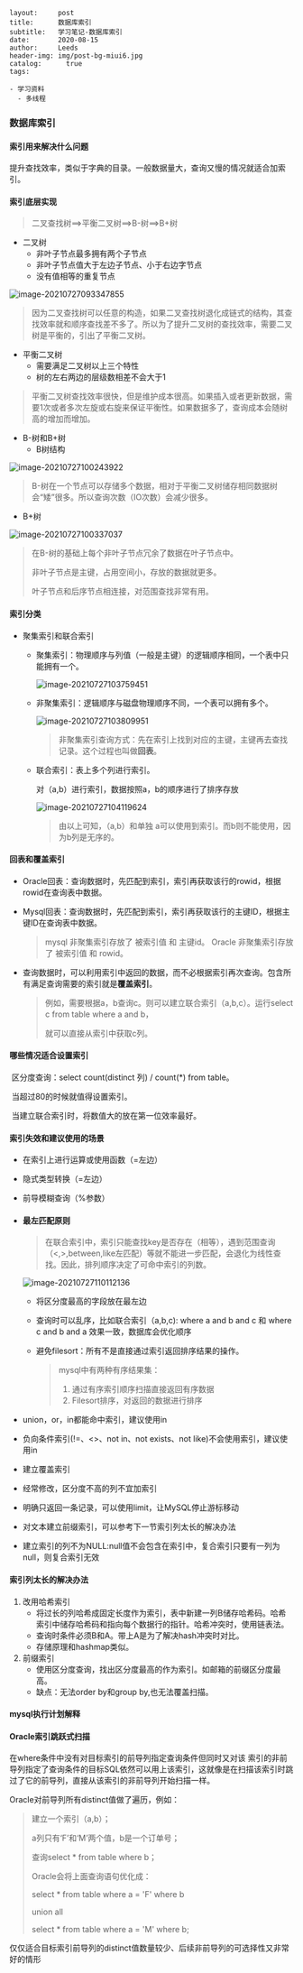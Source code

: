 ```
layout:     post
title:      数据库索引
subtitle:   学习笔记-数据库索引
date:       2020-08-15
author:     Leeds
header-img: img/post-bg-miui6.jpg
catalog: 	  true
tags:

- 学习资料
  - 多线程
```

### 数据库索引

#### 索引用来解决什么问题

提升查找效率，类似于字典的目录。一般数据量大，查询又慢的情况就适合加索引。

#### 索引底层实现

> 二叉查找树==>平衡二叉树==>B-树==>B+树

- 二叉树
  - 非叶子节点最多拥有两个子节点
  - 非叶子节点值大于左边子节点、小于右边字节点
  - 没有值相等的重复节点

![image-20210727093347855](../img-post/image-20210727093347855.png)

> 因为二叉查找树可以任意的构造，如果二叉查找树退化成链式的结构，其查找效率就和顺序查找差不多了。所以为了提升二叉树的查找效率，需要二叉树是平衡的，引出了平衡二叉树。

- 平衡二叉树
  - 需要满足二叉树以上三个特性
  - 树的左右两边的层级数相差不会大于1

> 平衡二叉树查找效率很快，但是维护成本很高。如果插入或者更新数据，需要1次或者多次左旋或右旋来保证平衡性。如果数据多了，查询成本会随树高的增加而增加。

- B-树和B+树
  - B树结构

![image-20210727100243922](../img-post/image-20210727100243922.png)

> B-树在一个节点可以存储多个数据，相对于平衡二叉树储存相同数据树会“矮”很多。所以查询次数（IO次数）会减少很多。

- B+树

![image-20210727100337037](../img-post/image-20210727100337037.png)

> 在B-树的基础上每个非叶子节点冗余了数据在叶子节点中。
>
> 非叶子节点是主键，占用空间小，存放的数据就更多。
>
> 叶子节点和后序节点相连接，对范围查找非常有用。

[^undefined]:频繁的IO是阻碍提高性能的瓶颈，局部性原理可以明显减少IO。**时间局部性原理**：查询过的数据很大程序上还会继续查询，所以会将这部分数据缓存下来。**空间局部性原理**：当你查询ID为1的数据时，很大概率你还会查询2、3、4的数据，所以会把ID为1、2、3、4的数据一起读到内存中去，每次读取的最小单位就是页。所以，B+树中的一个节点设置为1页或者倍数比较合适。

#### 索引分类

- 聚集索引和联合索引

  - 聚集索引：物理顺序与列值（一般是主键）的逻辑顺序相同，一个表中只能拥有一个。

    ![image-20210727103759451](../img-post/image-20210727103759451.png)

  - 非聚集索引：逻辑顺序与磁盘物理顺序不同，一个表可以拥有多个。

    ![image-20210727103809951](../img-post/image-20210727103809951.png)

    > 非聚集索引查询方式：先在索引上找到对应的主键，主键再去查找记录。这个过程也叫做**回表**。

  - 联合索引：表上多个列进行索引。

    对（a,b）进行索引，数据按照a，b的顺序进行了排序存放

    ![image-20210727104119624](../img-post/image-20210727104119624.png)

    > 由以上可知，（a,b）和单独 a可以使用到索引。而b则不能使用，因为b列是无序的。

#### 回表和覆盖索引

- Oracle回表：查询数据时，先匹配到索引，索引再获取该行的rowid，根据rowid在查询表中数据。

- Mysql回表：查询数据时，先匹配到索引，索引再获取该行的主键ID，根据主键ID在查询表中数据。

  > mysql  非聚集索引存放了 被索引值 和 主键id。
  > Oracle 非聚集索引存放了 被索引值 和 rowid。

- 查询数据时，可以利用索引中返回的数据，而不必根据索引再次查询。包含所有满足查询需要的索引就是**覆盖索引**。

  > 例如，需要根据a，b查询c。则可以建立联合索引（a,b,c）。运行select c from table where a and b，
  >
  > 就可以直接从索引中获取c列。

#### 哪些情况适合设置索引

​	区分度查询：select count(distinct 列) / count(*)  from table。

​	当超过80的时候就值得设置索引。

​	当建立联合索引时，将数值大的放在第一位效率最好。

#### 索引失效和建议使用的场景

- 在索引上进行运算或使用函数（=左边）

- 隐式类型转换（=左边）

- 前导模糊查询（%参数）

- #### 最左匹配原则

  > 在联合索引中，索引只能查找key是否存在（相等），遇到范围查询（<,>,between,like左匹配）等就不能进一步匹配，会退化为线性查找。因此，排列顺序决定了可命中索引的列数。

  ![image-20210727110112136](../img-post/image-20210727110112136.png)

  - 将区分度最高的字段放在最左边

  - 查询时可以乱序，比如联合索引（a,b,c): where a and b and c 和 where c and b and a 效果一致，数据库会优化顺序

  - 避免filesort：所有不是直接通过索引返回排序结果的操作。

    > mysql中有两种有序结果集：
    >
    > 1. 通过有序索引顺序扫描直接返回有序数据 
    > 2. Filesort排序，对返回的数据进⾏排序

- union，or，in都能命中索引，建议使⽤in

- 负向条件索引(!=、<>、not in、not exists、not like)不会使用索引，建议使用in

- 建立覆盖索引

- 经常修改，区分度不高的列不宜加索引

- 明确只返回一条记录，可以使用limit，让MySQL停止游标移动

- 对文本建立前缀索引，可以参考下一节索引列太长的解决办法

- 建立索引的列不为NULL:null值不会包含在索引中，复合索引只要有一列为null，则复合索引无效

#### 索引列太长的解决办法

1. 改用哈希索引
   - 将过长的列哈希成固定长度作为索引，表中新建一列B储存哈希码。哈希索引中储存哈希码和指向每个数据行的指针。哈希冲突时，使用链表法。
   - 查询时条件必须B和A。带上A是为了解决hash冲突时对比。
   - 存储原理和hashmap类似。
2. 前缀索引
   - 使用区分度查询，找出区分度最高的作为索引。如邮箱的前缀区分度最高。
   - 缺点：无法order by和group by,也无法覆盖扫描。

#### mysql执行计划解释

#### Oracle索引跳跃式扫描

在where条件中没有对目标索引的前导列指定查询条件但同时又对该 索引的非前导列指定了查询条件的目标SQL依然可以用上该索引，这就像是在扫描该索引时跳过了它的前导列，直接从该索引的非前导列开始扫描一样。

Oracle对前导列所有distinct值做了遍历，例如：

> 建立一个索引（a,b）；
>
> a列只有‘F’和‘M’两个值，b是一个订单号；
>
> 查询select * from table where b；
>
> Oracle会将上面查询语句优化成：
>
> select * from table where a = 'F' where b
>
> union all
>
> select * from table where a = 'M' where b;

仅仅适合目标索引前导列的distinct值数量较少、后续非前导列的可选择性又非常好的情形
